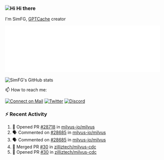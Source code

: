 ### <img src='https://qpluspicture.oss-cn-beijing.aliyuncs.com/6LjjQA/Hi.gif' alt='Hi' width="24"/> Hi there

I'm SimFG, [GPTCache](https://github.com/zilliztech/GPTCache) creator

![Metrics 👋](/metrics.plugin.followup.user.svg)

![SimFG's GitHub stats](https://github-readme-stats.vercel.app/api?username=SimFG&show_icons=true&theme=radical&count_private=true)

📫 How to reach me:

[![Connect on Mail](https://img.shields.io/badge/Ask%20me-anything-1abc9c.svg)](mailto:1142838399@qq.com)
[![Twitter](https://img.shields.io/twitter/follow/FogSim?style=social)](https://twitter.com/FogSim)
[![Discord](https://img.shields.io/discord/1092648432495251507?label=Discord&logo=discord)](https://discord.gg/Q8C6WEjSWV)

### :zap: Recent Activity

<!--START_SECTION:activity-->
1. 💪 Opened PR [#28718](https://github.com/milvus-io/milvus/pull/28718) in [milvus-io/milvus](https://github.com/milvus-io/milvus)
2. 🗣 Commented on [#28685](https://github.com/milvus-io/milvus/issues/28685) in [milvus-io/milvus](https://github.com/milvus-io/milvus)
3. 🗣 Commented on [#28685](https://github.com/milvus-io/milvus/issues/28685) in [milvus-io/milvus](https://github.com/milvus-io/milvus)
4. 🎉 Merged PR [#30](https://github.com/zilliztech/milvus-cdc/pull/30) in [zilliztech/milvus-cdc](https://github.com/zilliztech/milvus-cdc)
5. 💪 Opened PR [#30](https://github.com/zilliztech/milvus-cdc/pull/30) in [zilliztech/milvus-cdc](https://github.com/zilliztech/milvus-cdc)
<!--END_SECTION:activity-->

